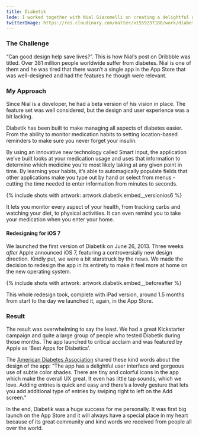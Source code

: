 ```yaml
---
title: Diabetik
lede: I worked together with Nial Giacomelli on creating a delightful user experience for people who suffer from diabetes.
twitterImage: https://res.cloudinary.com/matter/v1559237188/work/diabetik/twitterCard.png
---
```

### The Challenge
“Can good design help save lives?”. This is how Nial’s post on Dribbble was titled. Over 381 million people worldwide suffer from diabetes. Nial is one of them and he was tired that there wasn’t a single app in the App Store that was well-designed and had the features he though were relevant.

### My Approach
Since Nial is a developer, he had a beta version of his vision in place. The feature set was well considered, but the design and user experience was a bit lacking.

Diabetik has been built to make managing all aspects of diabetes easier. From the ability to monitor medication habits to setting location-based reminders to make sure you never forget your insulin.

By using an innovative new technology called Smart Input, the application we’ve built looks at your medication usage and uses that information to determine which medicine you’re most likely taking at any given point in time. By learning your habits, it’s able to automagically populate fields that other applications make you type out by hand or select from menus - cutting the time needed to enter information from minutes to seconds.

{% include shots with artwork: artwork.diabetik.embed__versionios6 %}

It lets you monitor every aspect of your health, from tracking carbs and watching your diet, to physical activities. It can even remind you to take your medication when you enter your home.
 
#### Redesigning for iOS 7
We launched the first version of Diabetik on June 26, 2013. Three weeks *after* Apple announced iOS 7, featuring a controversially new design direction. Kindly put, we were a bit starstruck by the news. We made the decision to redesign the app in its entirety to make it feel more at home on the new operating system.

{% include shots with artwork: artwork.diabetik.embed__beforeafter %}

This whole redesign took, complete with iPad version, around 1.5 months from start to the day we launched it, again, in the App Store.

### Result
The result was overwhelming to say the least. We had a great Kickstarter campaign and quite a large group of people who tested Diabetik during those months. The app launched to critical acclaim and was featured by Apple as ‘Best Apps for Diabetics’.

The [American Diabetes Association](https://www.diabetes.org) shared these kind words about the design of the app:
“The app has a delightful user interface and gorgeous use of subtle color shades. There are tiny and colorful icons in the app which make the overall UX great. It even has little tap sounds, which we love. Adding entries is quick and easy and there’s a lovely gesture that lets you add additional type of entries by swiping right to left on the Add screen.”

In the end, Diabetik was a huge success for me personally. It was first big launch on the App Store and it will always have a special place in my heart because of its great community and kind words we received from people all over the world.